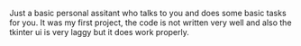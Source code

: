 Just a basic personal assitant who talks to you and does some basic tasks for you. It was my first project, the code is not written very well and also the tkinter ui is very laggy but it does work properly.
